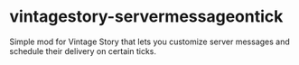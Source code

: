 # vintagestory-servermessageontick
Simple mod for Vintage Story that lets you customize server messages and schedule their delivery on certain ticks. 
